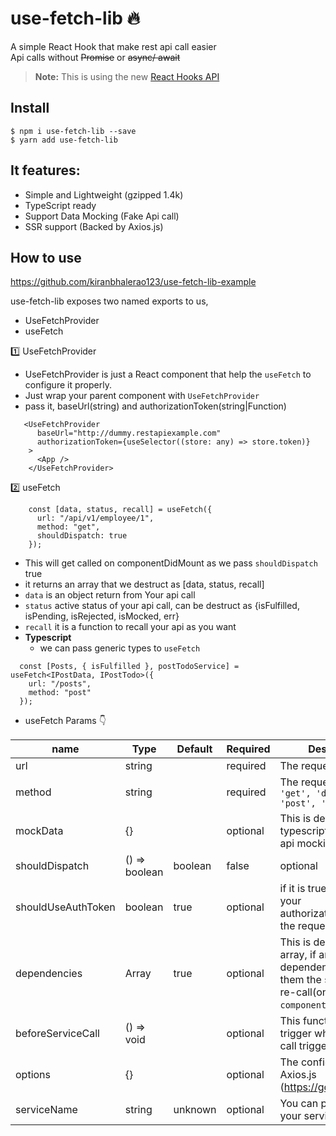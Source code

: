 # use-fetch-lib 🔥

A simple React Hook that make rest api call easier\
Api calls without ~~Promise~~ or ~~async/ await~~

> **Note:** This is using the new [React Hooks API](https://reactjs.org/docs/hooks-intro.html)

## Install

```
$ npm i use-fetch-lib --save
$ yarn add use-fetch-lib
```

## It features:

- Simple and Lightweight (gzipped 1.4k)
- TypeScript ready
- Support Data Mocking (Fake Api call)
- SSR support (Backed by Axios.js)

## How to use

https://github.com/kiranbhalerao123/use-fetch-lib-example

use-fetch-lib exposes two named exports to us,

- UseFetchProvider
- useFetch

1️⃣ UseFetchProvider

- UseFetchProvider is just a React component that help the `useFetch` to configure it properly.
- Just wrap your parent component with `UseFetchProvider`
- pass it, baseUrl(string) and authorizationToken(string|Function)

```
   <UseFetchProvider
      baseUrl="http://dummy.restapiexample.com"
      authorizationToken={useSelector((store: any) => store.token)}
    >
      <App />
    </UseFetchProvider>
```

2️⃣ useFetch

```
    const [data, status, recall] = useFetch({
      url: "/api/v1/employee/1",
      method: "get",
      shouldDispatch: true
    });
```

- This will get called on componentDidMount as we pass `shouldDispatch` true
- it returns an array that we destruct as [data, status, recall]
- `data` is an object return from Your api call
- `status` active status of your api call, can be destruct as {isFulfilled, isPending, isRejected, isMocked, err}
- `recall` it is a function to recall your api as you want
- **Typescript**
  - we can pass generic types to `useFetch`

```
  const [Posts, { isFulfilled }, postTodoService] = useFetch<IPostData, IPostTodo>({
    url: "/posts",
    method: "post"
  });
```

- useFetch Params 👇

| name               | Type          | Default | Required | Description                                                                                                        |
| ------------------ | ------------- | ------- | -------- | ------------------------------------------------------------------------------------------------------------------ |
| url                | string        |         | required | The request URL                                                                                                    |
| method             | string        |         | required | The request method `'get', 'delete', 'post', 'put'`                                                                |
| mockData           | {}            |         | optional | This is default data for typescript types and api mocking                                                          |
| shouldDispatch     | () => boolean | boolean | false    | optional                                                                                                           | The conditions for auto run the service(on `componentDidMount`) |
| shouldUseAuthToken | boolean       | true    | optional | if it is true it will send your authorizationToken with the request                                                |
| dependencies       | Array<any>    | true    | optional | This is dependencies array, if any of dependency get update them the service will re-call(on `componentDidUpdate`) |
| beforeServiceCall  | () => void    |         | optional | This function will trigger when the api call triggers                                                              |
| options            | {}            |         | optional | The config options of Axios.js (https://goo.gl/UPLqaK)                                                             |
| serviceName        | string        | unknown | optional | You can pass name to your service                                                                                  |
